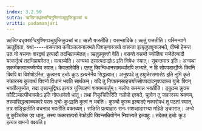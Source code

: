 ```yaml
---
index: 3.2.59
sutra: ऋत्विग्दधृक्स्रग्दिगुष्णिगञ्चुयुजिक्रुञ्चां च
vritti: padamanjari
---
```


 ऋत्विग्दधृक्स्रग्दिगुष्णिगञ्चुयुजिक्रुञ्चां च॥ ऋतौ यजतीति। वसन्तादिके। ऋतुं यजतीति। यस्मिन्यागे ऋतुर्द्देवता, यथा-----वसन्ताय कपिञ्जलानालभते पिशङ्गास्त्रयो वासन्ता इत्यृतुपशूनालभते, ग्रीष्मो हेमन्त उत नो वसन्तः शरद्वर्षा इत्यादौ तदभिप्रायमेतत्। ऋतुप्रयुक्तो वेति। वसन्ते वसन्ते ज्योतिषा यजेतेत्यादौ यत्कर्तृत्वं तदभिप्रायमेतत्। षत्वञ्चेति। अन्यथा ठ्सात्पदाद्योःऽ इति निषेधः स्यात्। सुबन्तमात्र इति। अन्यथा सकर्मकत्वात्कर्मण्येव स्यात्। केवलादेवेति। एततु क्विन्विधानसामर्थ्यादपि लभ्यते, न हि सोपपदाद्यौजेः क्विनि क्विपि वा विशेषोऽस्ति, कुत्वस्य ठ्चोः कुःऽ इत्यनेनैव सिद्धत्वात्। अनुपपदे तु ठ्युजेरसमासेऽ इति नुमि कृते नकारस्य कुत्वार्थ क्विनो विधानं भवति सार्थकम्। यदि तु निपातनसाहचर्यात्सोपपदादनुपपदाच्च युजेः क्विन् भवतीत्युच्येत, तदा ठ्सत्सूद्विषऽ इत्यत्र युजिग्रहणं शक्यमकर्तुम्। नलोपः कस्मान्न भवतीति। ठ्कुञ्च क्रुञ्च कौटिल्याल्पीभावयोःऽ इति नोपधावेतौ धातू। तथा निकुचितिरिति नलोपो द्दश्यते, चुत्वेन तु जकारस्य श्रवणम्, तस्यासिद्धत्वाच्चकारे परतः ठ्चोः कुःऽइति कुत्वं न भवति। कुञ्चौ कुञ्च इत्यादऐ नकारोपधं तु पठतां स्यात्, तत्र सङ्झिलीति वचनान्न भवतीति वक्तव्यम्। सङिति प्रत्याहारः सनः सशब्दादारभ्या महिङे ङ्कारात्। अन्ये तु कुञ्चिरेक एव धातुः, तस्य ककारात्परो रेफोऽपि क्विन्सन्नियोगेन निपात्यते इत्याहुः। तदेतत् ठ्चोः कुःऽ इत्यत्र वामनो वक्ष्यति॥
